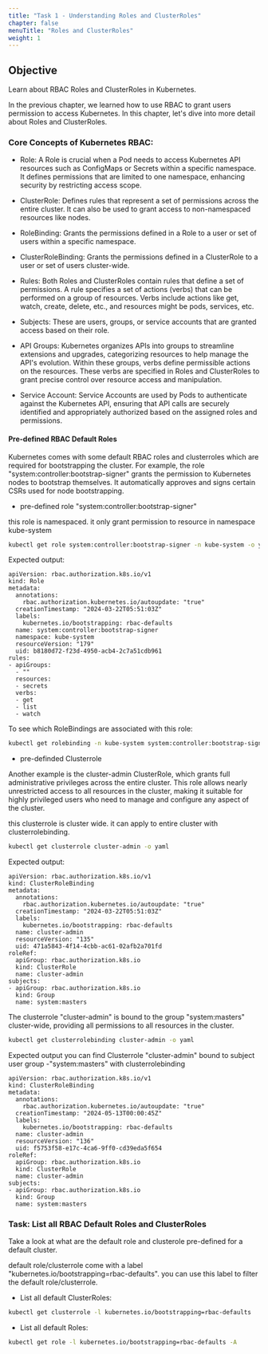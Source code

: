 ```yaml
---
title: "Task 1 - Understanding Roles and ClusterRoles"
chapter: false
menuTitle: "Roles and ClusterRoles"
weight: 1
---
```


## Objective

Learn about RBAC Roles and ClusterRoles in Kubernetes.

In the previous chapter, we learned how to use RBAC to grant users permission to access Kubernetes. In this chapter, let's dive into more detail about Roles and ClusterRoles.

### Core Concepts of Kubernetes RBAC:

- Role: 
  A Role is crucial when a Pod needs to access Kubernetes API resources such as ConfigMaps or Secrets within a specific namespace. It defines permissions that are limited to one namespace, enhancing security by restricting access scope.

- ClusterRole: 
  Defines rules that represent a set of permissions across the entire cluster. It can also be used to grant access to non-namespaced resources like nodes.

- RoleBinding: 
  Grants the permissions defined in a Role to a user or set of users within a specific namespace.

- ClusterRoleBinding: 
  Grants the permissions defined in a ClusterRole to a user or set of users cluster-wide.

- Rules: 
  Both Roles and ClusterRoles contain rules that define a set of permissions. A rule specifies a set of actions (verbs) that can be performed on a group of resources. Verbs include actions like get, watch, create, delete, etc., and resources might be pods, services, etc.

- Subjects: 
  These are users, groups, or service accounts that are granted access based on their role.

- API Groups:
  Kubernetes organizes APIs into groups to streamline extensions and upgrades, categorizing resources to help manage the API's evolution. Within these groups, verbs define permissible actions on the resources. These verbs are specified in Roles and ClusterRoles to grant precise control over resource access and manipulation.

- Service Account: 
  Service Accounts are used by Pods to authenticate against the Kubernetes API, ensuring that API calls are securely identified and appropriately authorized based on the assigned roles and permissions.

#### Pre-defined RBAC Default Roles

Kubernetes comes with some default RBAC roles and clusterroles which are required for bootstrapping the cluster. For example, the role "system:controller:bootstrap-signer" grants the permission to Kubernetes nodes to bootstrap themselves. It automatically approves and signs certain CSRs used for node bootstrapping. 


- pre-defined role "system:controller:bootstrap-signer"

this role is namespaced. it only grant permission to resource in namespace kube-system

```bash
kubectl get role system:controller:bootstrap-signer -n kube-system -o yaml
```
Expected output:
```
apiVersion: rbac.authorization.k8s.io/v1
kind: Role
metadata:
  annotations:
    rbac.authorization.kubernetes.io/autoupdate: "true"
  creationTimestamp: "2024-03-22T05:51:03Z"
  labels:
    kubernetes.io/bootstrapping: rbac-defaults
  name: system:controller:bootstrap-signer
  namespace: kube-system
  resourceVersion: "179"
  uid: b8180d72-f23d-4950-acb4-2c7a51cdb961
rules:
- apiGroups:
  - ""
  resources:
  - secrets
  verbs:
  - get
  - list
  - watch
```
To see which RoleBindings are associated with this role:

```bash
kubectl get rolebinding -n kube-system system:controller:bootstrap-signer -o yaml
```
- pre-definded Clusterrole 

Another example is the cluster-admin ClusterRole, which grants full administrative privileges across the entire cluster. This role allows nearly unrestricted access to all resources in the cluster, making it suitable for highly privileged users who need to manage and configure any aspect of the cluster. 

this clusterrole is cluster wide. it can apply to entire cluster with clusterrolebinding. 

```bash
kubectl get clusterrole cluster-admin -o yaml
```
Expected output:
```
apiVersion: rbac.authorization.k8s.io/v1
kind: ClusterRoleBinding
metadata:
  annotations:
    rbac.authorization.kubernetes.io/autoupdate: "true"
  creationTimestamp: "2024-03-22T05:51:03Z"
  labels:
    kubernetes.io/bootstrapping: rbac-defaults
  name: cluster-admin
  resourceVersion: "135"
  uid: 471a5843-4f14-4cbb-ac61-02afb2a701fd
roleRef:
  apiGroup: rbac.authorization.k8s.io
  kind: ClusterRole
  name: cluster-admin
subjects:
- apiGroup: rbac.authorization.k8s.io
  kind: Group
  name: system:masters
```
The clusterrole "cluster-admin" is bound to the group "system:masters" cluster-wide, providing all permissions to all resources in the cluster.

```bash
kubectl get clusterrolebinding cluster-admin -o yaml
```
Expected output
you can find Clusterrole "cluster-admin" bound to subject user group -"system:masters" with clusterrolebinding
```
apiVersion: rbac.authorization.k8s.io/v1
kind: ClusterRoleBinding
metadata:
  annotations:
    rbac.authorization.kubernetes.io/autoupdate: "true"
  creationTimestamp: "2024-05-13T00:00:45Z"
  labels:
    kubernetes.io/bootstrapping: rbac-defaults
  name: cluster-admin
  resourceVersion: "136"
  uid: f5753f58-e17c-4ca6-9ff0-cd39eda5f654
roleRef:
  apiGroup: rbac.authorization.k8s.io
  kind: ClusterRole
  name: cluster-admin
subjects:
- apiGroup: rbac.authorization.k8s.io
  kind: Group
  name: system:masters

```


### Task:  List all RBAC Default Roles and ClusterRoles

Take a look at what are the default role and clusterole pre-defined for a default cluster.

default role/clusterrole come with a label "kubernetes.io/bootstrapping=rbac-defaults". you can use this label to filter the default role/clusterrole.

- List all default ClusterRoles:

```bash
kubectl get clusterrole -l kubernetes.io/bootstrapping=rbac-defaults
```
- List all default Roles:

```bash
kubectl get role -l kubernetes.io/bootstrapping=rbac-defaults -A
```


